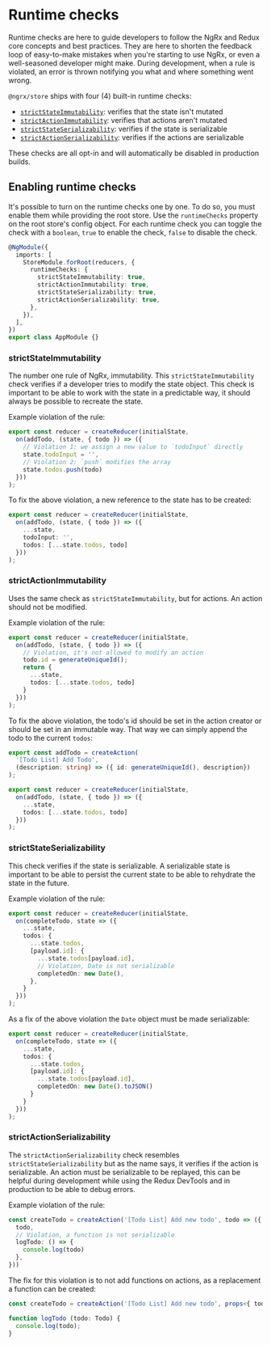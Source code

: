 # Runtime checks

Runtime checks are here to guide developers to follow the NgRx and Redux core concepts and best practices. They are here to shorten the feedback loop of easy-to-make mistakes when you're starting to use NgRx, or even a well-seasoned developer might make. During development, when a rule is violated, an error is thrown notifying you what and where something went wrong.

`@ngrx/store` ships with four (4) built-in runtime checks:

- [`strictStateImmutability`](#strictstateimmutability): verifies that the state isn't mutated
- [`strictActionImmutability`](#strictactionimmutability): verifies that actions aren't mutated
- [`strictStateSerializability`](#strictstateserializability): verifies if the state is serializable
- [`strictActionSerializability`](#strictactionserializability): verifies if the actions are serializable

These checks are all opt-in and will automatically be disabled in production builds.

## Enabling runtime checks

It's possible to turn on the runtime checks one by one. To do so, you must enable them while providing the root store. Use the `runtimeChecks` property on the root store's config object. For each runtime check you can toggle the check with a `boolean`, `true` to enable the check, `false` to disable the check.

```ts
@NgModule({
  imports: [
    StoreModule.forRoot(reducers, {
      runtimeChecks: {
        strictStateImmutability: true,
        strictActionImmutability: true,
        strictStateSerializability: true,
        strictActionSerializability: true,
      },
    }),
  ],
})
export class AppModule {}
```

### strictStateImmutability

The number one rule of NgRx, immutability. This `strictStateImmutability` check verifies if a developer tries to modify the state object. This check is important to be able to work with the state in a predictable way, it should always be possible to recreate the state.

Example violation of the rule:

```ts
export const reducer = createReducer(initialState,
  on(addTodo, (state, { todo }) => ({
    // Violation 1: we assign a new value to `todoInput` directly
    state.todoInput = '',
    // Violation 2: `push` modifies the array
    state.todos.push(todo)
  }))
);
```

To fix the above violation, a new reference to the state has to be created:

```ts
export const reducer = createReducer(initialState,
  on(addTodo, (state, { todo }) => ({
    ...state,
    todoInput: '',
    todos: [...state.todos, todo]
  }))
);
```

### strictActionImmutability

Uses the same check as `strictStateImmutability`, but for actions. An action should not be modified.

Example violation of the rule:

```ts
export const reducer = createReducer(initialState,
  on(addTodo, (state, { todo }) => ({
    // Violation, it's not allowed to modify an action
    todo.id = generateUniqueId();
    return {
      ...state,
      todos: [...state.todos, todo]
    }
  }))
);
```

To fix the above violation, the todo's id should be set in the action creator or should be set in an immutable way. That way we can simply append the todo to the current `todos`:

```ts
export const addTodo = createAction(
  '[Todo List] Add Todo',
  (description: string) => ({ id: generateUniqueId(), description})
);

export const reducer = createReducer(initialState,
  on(addTodo, (state, { todo }) => ({
    ...state,
    todos: [...state.todos, todo]
  }))
);
```

### strictStateSerializability

This check verifies if the state is serializable. A serializable state is important to be able to persist the current state to be able to rehydrate the state in the future.

Example violation of the rule:

```ts
export const reducer = createReducer(initialState,
  on(completeTodo, state => ({
    ...state,
    todos: {
      ...state.todos,
      [payload.id]: {
        ...state.todos[payload.id],
        // Violation, Date is not serializable
        completedOn: new Date(),
      },
    }
  }))
);
```

As a fix of the above violation the `Date` object must be made serializable:

```ts
export const reducer = createReducer(initialState,
  on(completeTodo, state => ({
    ...state,
    todos: {
      ...state.todos,
      [payload.id]: {
        ...state.todos[payload.id],
        completedOn: new Date().toJSON()
      }
    }
  }))
);
```

### strictActionSerializability

The `strictActionSerializability` check resembles `strictStateSerializability` but as the name says, it verifies if the action is serializable. An action must be serializable to be replayed, this can be helpful during development while using the Redux DevTools and in production to be able to debug errors.

Example violation of the rule:

```ts
const createTodo = createAction('[Todo List] Add new todo', todo => ({
  todo,
  // Violation, a function is not serializable
  logTodo: () => {
    console.log(todo)
  },
}))
```

The fix for this violation is to not add functions on actions, as a replacement a function can be created:

```ts
const createTodo = createAction('[Todo List] Add new todo', props<{ todo: Todo }>());

function logTodo (todo: Todo) {
  console.log(todo);
}
```